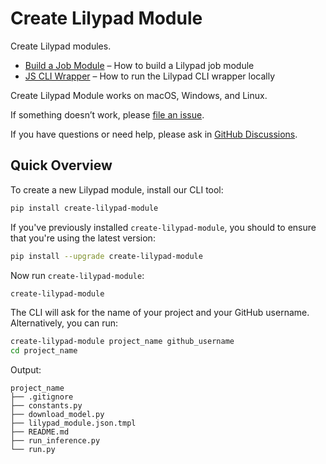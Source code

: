 # Create Lilypad Module

Create Lilypad modules.

- [Build a Job Module](https://docs.lilypad.tech/lilypad/developer-resources/build-a-job-module) – How to build a Lilypad job module
- [JS CLI Wrapper](https://docs.lilypad.tech/lilypad/developer-resources/js-cli-wrapper-local) – How to run the Lilypad CLI wrapper locally

Create Lilypad Module works on macOS, Windows, and Linux.

If something doesn’t work, please [file an issue](https://github.com/DevlinRocha/create-lilypad-module/issues/new).

If you have questions or need help, please ask in [GitHub Discussions](https://github.com/DevlinRocha/create-lilypad-module/discussions).

## Quick Overview

To create a new Lilypad module, install our CLI tool:

```sh
pip install create-lilypad-module
```

If you've previously installed `create-lilypad-module`, you should to ensure that you're using the latest version:

```sh
pip install --upgrade create-lilypad-module
```

Now run `create-lilypad-module`:

```sh
create-lilypad-module
```

The CLI will ask for the name of your project and your GitHub username. Alternatively, you can run:

```sh
create-lilypad-module project_name github_username
cd project_name
```

Output:

```
project_name
├── .gitignore
├── constants.py
├── download_model.py
├── lilypad_module.json.tmpl
├── README.md
├── run_inference.py
└── run.py
```
